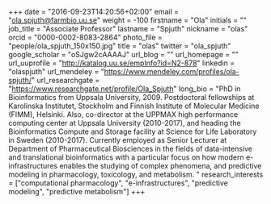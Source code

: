 +++
date = "2016-09-23T14:20:56+02:00"
email = "ola.spjuth@farmbio.uu.se"
weight = -100
firstname = "Ola"
initials = ""
job_title = "Associate Professor"
lastname = "Spjuth"
nickname = "olas"
orcid = "0000-0002-8083-2864"
photo_file = "people/ola_spjuth_150x150.jpg"
title = "olas"
twitter = "ola_spjuth"
google_scholar = "oSJgw2cAAAAJ"
url_blog = ""
url_homepage = ""
url_uuprofile = "http://katalog.uu.se/empInfo?id=N2-878"
linkedin = "olaspjuth"
url_mendeley = "https://www.mendeley.com/profiles/ola-spjuth/"
url_researchgate = "https://www.researchgate.net/profile/Ola_Spjuth"
long_bio = "PhD in Bioinformatics from Uppsala University, 2009. Postdoctoral fellowships at Karolinska Institutet, Stockholm and Finnish Institute of Molecular Medicine (FIMM), Helsinki. Also, co-director at the UPPMAX high performance computing center at Uppsala University (2010-2017), and heading the Bioinformatics Compute and Storage facility at Science for Life Laboratory in Sweden (2010-2017). Currently employed as Senior Lecturer at Department of Pharmaceutical Biosciences in the fields of data-intensive and translational bioinformatics with a particular focus on how modern e-infrastructures enables the studying of complex phenomena, and predictive modeling in pharmacology, toxicology, and metabolism. "
research_interests = ["computational pharmacology", "e-infrastructures", "predictive modeling", "predictive metabolism"]
+++

